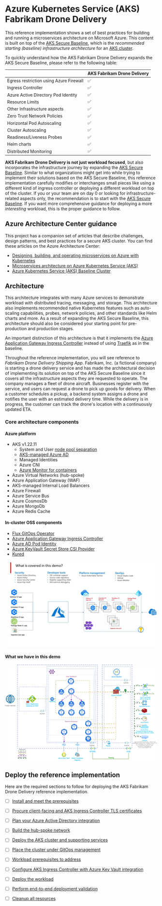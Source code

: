 # Azure Kubernetes Service (AKS) Fabrikam Drone Delivery

This reference implementation shows a set of best practices for building and running a microservices architecture on Microsoft Azure. This content is built on top of the [AKS Secure Baseline](https://github.com/mspnp/aks-secure-baseline), which is the _recommended starting (baseline) infrastructure architecture_ for an [AKS cluster](https://azure.microsoft.com/services/kubernetes-service).

To quickly understand how the AKS Fabrikam Drone Delivery expands the AKS Secure Baseline, please refer to the following table:

|                                        | AKS Fabrikam Drone Delivery |
|----------------------------------------|----------|
| Egress restriction using Azure Firewall|    ✅    |
| Ingress Controller                     |    ✅    |
| Azure Active Directory Pod Identity    |    ✅    |
| Resource Limits                        |    ✅    |
| Other Infrastructure aspects           |    ✅    |
| Zero Trust Network Policies            |    ✅    |
| Horizontal Pod Autoscaling             |    ✅    |
| Cluster Autoscaling                    |    ✅    |
| Readiness/Liveness Probes              |    ✅    |
| Helm charts                            |    ✅    |
| Distributed Monitoring                 |    ✅    |

**AKS Fabrikam Drone Delivery is not just workload focused**, but also incorporates the infrastructure journey by expanding the [AKS Secure Baseline](https://github.com/mspnp/aks-secure-baseline). Similar to what organizations might get into while trying to implement their solutions based on the AKS Secure Baseline, this reference implementation carefully modifies or interchanges small pieces like using a different kind of ingress controller or deploying a different workload on top of the cluster. If you or your team are on day 0 or looking for infrastructure-related aspects only, the recommendation is to start with the [AKS Secure Baseline](https://github.com/mspnp/aks-secure-baseline). If you want more comprehensive guidance for deploying a more *interesting* workload, this is the proper guidance to follow.

## Azure Architecture Center guidance

This project has a companion set of articles that describe challenges, design patterns, and best practices for a secure AKS cluster. You can find these articles on the Azure Architecture Center:

- [Designing, building, and operating microservices on Azure with Kubernetes](https://docs.microsoft.com/azure/architecture/microservices)
- [Microservices architecture on Azure Kubernetes Service (AKS)](https://docs.microsoft.com/azure/architecture/reference-architectures/microservices/aks)
- [Azure Kubernetes Service (AKS) Baseline Cluster](https://aka.ms/architecture/aks-baseline)

## Architecture

This architecture integrates with many Azure services to demonstrate workload with distributed tracing, messaging, and storage. This architecture also implements recommended native Kubernetes features such as auto-scaling capabilities, probes, network policies, and other standards like Helm charts and more. As a result of expanding the AKS Secure Baseline, this architecture should also be considered your starting point for pre-production and production stages.

An important distinction of this architecture is that it implements the [Azure Application Gateway Ingress Controller](https://docs.microsoft.com/azure/application-gateway/ingress-controller-overview) instead of using [Traefik](https://doc.traefik.io/traefik/v1.7/user-guide/kubernetes/) as in the baseline.

Throughout the reference implementation, you will see reference to _Fabrikam Drone Delivery Shipping App_. Fabrikam, Inc. (a fictional company) is starting a drone delivery service and has made the architectural decision of implementing its solution on top of the AKS Secure Baseline since it covers all the infrastructure aspects they are requested to operate. The company manages a fleet of drone aircraft. Businesses register with the service, and users can request a drone to pick up goods for delivery. When a customer schedules a pickup, a backend system assigns a drone and notifies the user with an estimated delivery time. While the delivery is in progress, the customer can track the drone's location with a continuously updated ETA.

### Core architecture components

#### Azure platform

* AKS v1.22.11
  * System and User [node pool separation](https://docs.microsoft.com/azure/aks/use-system-pools)
  * [AKS-managed Azure AD](https://docs.microsoft.com/azure/aks/managed-aad)
  * Managed Identities
  * Azure CNI
  * [Azure Monitor for containers](https://docs.microsoft.com/azure/azure-monitor/insights/container-insights-overview)
* Azure Virtual Networks (hub-spoke)
* Azure Application Gateway (WAF)
* AKS-managed Internal Load Balancers
* Azure Firewall
* Azure Service Bus
* Azure CosmosDb
* Azure MongoDb
* Azure Redis Cache

#### In-cluster OSS components

* [Flux GitOps Operator](https://fluxcd.io)
* [Azure Application Gateway Ingress Controller](https://github.com/Azure/application-gateway-kubernetes-ingress)
* [Azure AD Pod Identity](https://github.com/Azure/aad-pod-identity)
* [Azure KeyVault Secret Store CSI Provider](https://github.com/Azure/secrets-store-csi-driver-provider-azure)
* [Kured](https://docs.microsoft.com/azure/aks/node-updates-kured)

![Network diagram depicting a hub-spoke network with two peered VNets, each with three subnets and main Azure resources.](./imgs/demo-coverage.JPG)
#### What we have in this demo
![The components in high level](./imgs/aks-securebaseline-fabrikamdronedelivery.png)
## Deploy the reference implementation

Here are the required sections to follow for deploying the AKS Fabrikam Drone Delivery reference implementation.

* [ ] [Install and meet the prerequisites](./01-prerequisites.md)
* [ ] [Procure client-facing and AKS Ingress Controller TLS certificates](./02-ca-certificates.md)
* [ ] [Plan your Azure Active Directory integration](./03-aad.md)
* [ ] [Build the hub-spoke network](./04-networking.md)
* [ ] [Deploy the AKS cluster and supporting services](./05-aks-cluster.md)
* [ ] [Place the cluster under GitOps management](./06-gitops.md)
* [ ] [Workload prerequisites to address](./07-workload-prerequisites.md)
* [ ] [Configure AKS Ingress Controller with Azure Key Vault integration](./08-secret-managment-and-ingress-controller.md)
* [ ] [Deploy the workload](./09-workload.md)
* [ ] [Perform end-to-end deployment validation](./10-validation.md)
* [ ] [Cleanup all resources](./11-cleanup.md)


